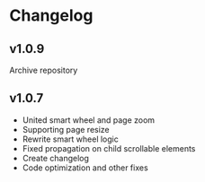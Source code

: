 # Changelog

## v1.0.9

Archive repository

## v1.0.7
* United smart wheel and page zoom
* Supporting page resize
* Rewrite smart wheel logic
* Fixed propagation on child scrollable elements
* Create changelog
* Code optimization and other fixes